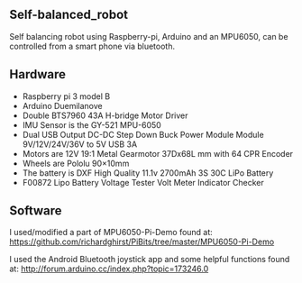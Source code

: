 ## Self-balanced_robot
Self balancing robot using  Raspberry-pi, Arduino and an MPU6050,
can be controlled from a smart phone via bluetooth.

## Hardware

- Raspberry pi 3 model B
- Arduino Duemilanove
- Double BTS7960 43A H-bridge Motor Driver
- IMU Sensor is the GY-521 MPU-6050
- Dual USB Output DC-DC  Step Down Buck Power Module Module 9V/12V/24V/36V to 5V USB 3A
- Motors are 12V 19:1 Metal Gearmotor 37Dx68L mm with 64 CPR Encoder
- Wheels are Pololu 90×10mm
- The battery is DXF High Quality 11.1v 2700mAh 3S 30C LiPo Battery
- F00872 Lipo Battery Voltage Tester Volt Meter Indicator Checker 

## Software

I used/modified a part of MPU6050-Pi-Demo found at:
https://github.com/richardghirst/PiBits/tree/master/MPU6050-Pi-Demo

I used the Android Bluetooth joystick app and some helpful functions found at:
http://forum.arduino.cc/index.php?topic=173246.0

